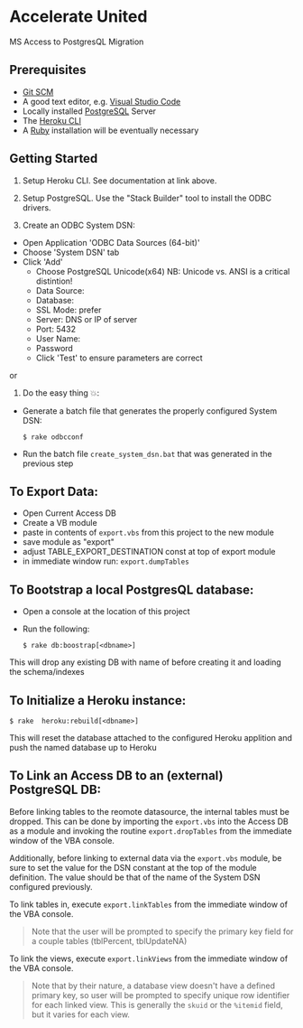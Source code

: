 # Accelerate United

MS Access to PostgresQL Migration

## Prerequisites

  - [Git SCM](https://git-scm.com/downloads)
  - A good text editor, e.g. [Visual Studio Code](https://code.visualstudio.com/)
  - Locally installed [PostgreSQL](https://www.postgresql.org/download/) Server
  - The [Heroku CLI](https://devcenter.heroku.com/articles/heroku-cli)
  - A [Ruby](https://rubyinstaller.org/downloads/) installation will be eventually necessary

## Getting Started

1. Setup Heroku CLI. See documentation at link above.
1. Setup PostgreSQL. Use the "Stack Builder" tool to install the ODBC drivers.

1. Create an ODBC System DSN:
  - Open Application 'ODBC Data Sources (64-bit)'
  - Choose 'System DSN' tab
  - Click 'Add'
    - Choose PostgreSQL Unicode(x64)  NB: Unicode vs. ANSI is a critical distintion!
    - Data Source: <choose name>
    - Database: <actual DB name on server>
    - SSL Mode: prefer
    - Server: DNS or IP of server
    - Port: 5432
    - User Name:
    - Password
    - Click 'Test' to ensure parameters are correct

or

1. Do the easy thing 💥:
  - Generate a batch file that generates the properly configured System DSN:

    ``` $ rake odbcconf ```

  - Run the batch file `create_system_dsn.bat` that was generated in the previous step


## To Export Data:

  - Open Current Access DB
  - Create a VB module
  - paste in contents of `export.vbs` from this project to the new module
  - save module as "export"
  - adjust TABLE_EXPORT_DESTINATION const at top of export module
  - in immediate window run: `export.dumpTables`

## To Bootstrap a local PostgresQL database:

  - Open a console at the location of this project
  - Run the following:

    ``` $ rake db:boostrap[<dbname>] ```

This will drop any existing DB with name of <dbname> before creating it and
loading the schema/indexes

## To Initialize a Heroku instance:

  ``` $ rake  heroku:rebuild[<dbname>] ```

This will reset the database attached to the configured Heroku applition and push
the named database up to Heroku

## To Link an Access DB to an (external) PostgreSQL DB:

  Before linking tables to the reomote datasource, the internal tables must be dropped.
  This can be done by importing the `export.vbs` into the Access DB as a module and invoking
  the routine `export.dropTables` from the immediate window of the VBA console.

  Additionally, before linking to external data via the `export.vbs` module, be sure to set the 
  value for the DSN constant at the top of the module definition. The value should be that of the
  name of the System DSN configured previously. 

  To link tables in, execute `export.linkTables` from the immediate window of the VBA console.

  > Note that the user will be prompted to specify the primary key field for a couple tables (tblPercent, tblUpdateNA)

  To link the views, execute `export.linkViews` from the immediate window of the VBA console.

  > Note that by their nature, a database view doesn't have a defined primary key, so user will be prompted to specify
  > unique row identifier for each linked view. This is generally the `skuid` or the `%itemid` field, but it varies
  > for each view.
  
